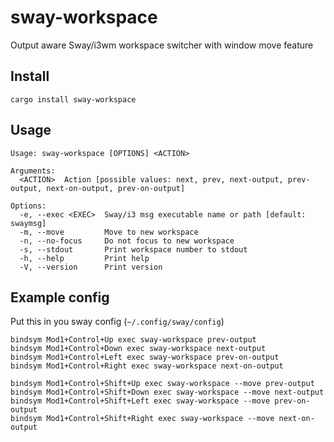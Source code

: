 # sway-workspace

Output aware Sway/i3wm workspace switcher with window move feature

## Install

```
cargo install sway-workspace
```

## Usage

```
Usage: sway-workspace [OPTIONS] <ACTION>

Arguments:
  <ACTION>  Action [possible values: next, prev, next-output, prev-output, next-on-output, prev-on-output]

Options:
  -e, --exec <EXEC>  Sway/i3 msg executable name or path [default: swaymsg]
  -m, --move         Move to new workspace
  -n, --no-focus     Do not focus to new workspace
  -s, --stdout       Print workspace number to stdout
  -h, --help         Print help
  -V, --version      Print version
```


## Example config

Put this in you sway config (`~/.config/sway/config`)

```
bindsym Mod1+Control+Up exec sway-workspace prev-output
bindsym Mod1+Control+Down exec sway-workspace next-output
bindsym Mod1+Control+Left exec sway-workspace prev-on-output
bindsym Mod1+Control+Right exec sway-workspace next-on-output

bindsym Mod1+Control+Shift+Up exec sway-workspace --move prev-output
bindsym Mod1+Control+Shift+Down exec sway-workspace --move next-output
bindsym Mod1+Control+Shift+Left exec sway-workspace --move prev-on-output
bindsym Mod1+Control+Shift+Right exec sway-workspace --move next-on-output
```
